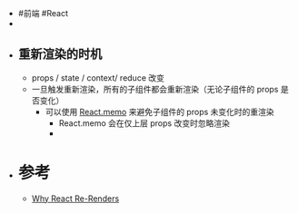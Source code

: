 - #前端 #React
-
- ## 重新渲染的时机
	- props / state / context/ reduce 改变
	- 一旦触发重新渲染，所有的子组件都会重新渲染（无论子组件的 props 是否变化）
		- 可以使用 [React.memo](https://reactjs.org/docs/react-api.html#reactmemo) 来避免子组件的 props 未变化时的重渲染
			- React.memo 会在仅上层 props 改变时忽略渲染
			-
- # 参考
	- [Why React Re-Renders](https://www.joshwcomeau.com/react/why-react-re-renders/)